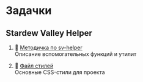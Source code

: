# Задачки

## Stardew Valley Helper

1. 📄 [Методичка по sv-helper](01_sv-helper/README.md)  
   Описание вспомогательных функций и утилит

2. 🎨 [Файл стилей](styles.css)  
   Основные CSS-стили для проекта
